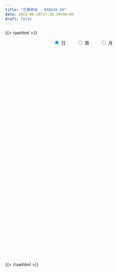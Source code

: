 ```yaml
---
title: "芯碁微装 - 688630.SH"
date: 2022-06-28T17:36:39+08:00
draft: false
---
```

{{< rawhtml >}}
    <div style="text-align: center">
        <label style="padding: 1rem;"><input style="margin-right: .5rem" type="radio" name="period" value="D" checked onclick="period_change(this)">日</label>
        <label style="padding: 1rem;"><input style="margin-right: .5rem" type="radio" name="period" value="W" onclick="period_change(this)">周</label>
        <label style="padding: 1rem;"><input style="margin-right: .5rem" type="radio" name="period" value="M" onclick="period_change(this)">月</label>
    </div>
    <div id="chart" style="height: 700px;"></div> 
    <script type="text/javascript">
        const D_v = [189986.35,170125.57,157485.85,106878.52,131163.23,83635.05,80347.66,48438.64,44146.53,54401.12,50132.9,70626.86,46417.08,48216.94,70516.36,67754.29,55687.3,51625.98,31998.36,40098.85,40186.45,39879.22,31921.29,22437.58,47448.49,40301.98,46998.66,41673.97,39703.71,29119.0,34651.34,44828.83,30598.86,19182.62,22623.79,20901.19,97741.16,68709.73,79900.18,75834.65,84868.13,62226.77,67757.78,78331.4,54536.29,65669.89,55813.35,50415.68,35663.93,31687.74,58377.48,44635.71,51020.85,43192.19,43929.56,46630.09,27996.98,39632.81,45615.11,53552.49,49931.72,56715.77,47215.83,56475.52,31531.81,36020.73,33572.02,24645.21,35092.98,30091.84,24177.49,30773.57,18580.58,15895.13,30893.42,37634.42,27780.53,30671.77,54189.86,36925.71,49994.91,42913.66,45352.62,44532.61,24798.74,25072.21,22467.98,21627.72,20104.98,16403.57,25279.02,20382.59,17161.58,32140.59,25089.08,22218.38,24640.09,28213.85,21098.85,14548.19,24303.92,17052.25,17121.29,25590.75,15812.57,15685.02,16038.78,15974.56,10242.48,12749.26,16366.93,15845.77,16522.64,13061.13,13051.87,10160.18,8937.64,14206.17,9306.64,12904.16,9677.54,6284.57,9772.04,8394.05,9840.78,8674.18,9255.3,8335.16,10082.64,11935.57,9913.47,9472.2,7795.74,8006.94,33931.47,24302.41,16031.51,33086.58,18653.53,15435.53,13660.5,16449.31,10865.13,42083.05,37747.21,33111.89,35011.76,28830.46,28088.7,23841.9,16081.01,16641.37,13174.35,12352.97,17970.85,12071.26,12450.08,27169.89,14552.48,12892.66,12994.95,12199.91,10294.02,41166.02,36839.44,27019.21,32051.05,14145.65,15797.2,13955.83,16444.06,12700.9,10733.5,11668.82,21844.11,13142.01,8059.98,9381.0,12133.63,13688.03,7411.82,7125.04,12287.32,8841.82,8094.71,8614.32,16984.72,4933.49,8994.03,10848.9,5458.34,4463.14,5630.46,5901.22,9204.84,6319.61,4934.13,4201.12,12882.42,4863.44,9492.71,6686.7,11880.97,7362.67,6845.58,7475.24,5377.61,5246.01,6836.16,3559.07,5874.48,8423.29,7321.41,4441.89,4137.4,7229.79,16622.42,14902.03,10851.99,5748.83,5747.62,3202.81,4405.39,11550.01,7996.63,11538.4,16223.71,12799.29,9338.2,8161.83,10041.14,15120.7,19725.06,12150.92,8454.96,7731.58,9288.51,8439.84,8819.93,11377.58,10413.69,7677.77,9286.41,4678.88,3881.09,3884.4,4704.92,8627.61,3908.98,3637.24,6365.0,5171.92,5969.41,3625.93,3774.48,6951.38,3757.66,8851.78,12804.76,15609.42,13597.91,10876.75,6345.32,7322.74,6887.69,10166.47,13312.45,8940.3,5423.43,6746.91,6106.34,4202.53,8175.66,7586.09,6164.79,6664.26,6617.19,4952.42,4776.51,4209.76,8567.73,11111.86,15151.46,16854.35,11834.16,8130.96,6771.86,9293.03,13519.41,8229.6,6833.55,8491.78,5250.83,8265.65,6423.69,8799.9,25369.07,42165.71,36534.71,38966.44]
const D_histogram = [0.0,1.4607863248,2.4534640855,3.0612873558,2.3992389281,1.9239327409,0.9595148173,0.2372310703,-0.1651388451,-0.6665265369,-0.9028690893,-0.8080295079,-0.8629294003,-0.7675221209,-0.3622627003,-0.0601813199,-0.0548102562,-0.3319327796,-0.4676991449,-0.6898398258,-0.6389180824,-0.5342074279,-0.6023564592,-0.5805376942,-0.3279272482,-0.162050479,0.0375017858,0.1174268308,0.0994072873,0.0487957901,0.1092098915,-0.08903514,-0.3111721162,-0.4165910576,-0.407916127,-0.4548897264,0.0028248492,0.0802294261,0.6719000215,1.0989730816,1.5237077356,1.6966004148,1.8831462562,1.9524976108,1.981151387,1.4964558244,1.1472371256,0.4493481829,0.0254142953,-0.2269806629,0.0681919465,0.3086726336,0.295432507,0.3752655806,0.373101398,-0.0392110939,-0.3416395667,-0.2796792084,-0.0123592613,0.0461353578,0.1658528219,0.4423724008,0.8195375839,0.5872057969,0.3672381319,0.3533380491,-0.0490407824,-0.2397453165,-0.7582073859,-1.3300266912,-1.5761739033,-1.5895749379,-1.6774078869,-1.5373461595,-1.2908298169,-0.8414280655,-0.6866390202,-0.4129029736,-0.2267170141,-0.5590309613,-0.2237784642,0.0201549291,0.4422686608,0.072242697,-0.0462506442,-0.3026287291,-0.5125999303,-0.7655481559,-0.7745199129,-0.7559716716,-0.5643468226,-0.6820711648,-0.6745335046,-1.0334272566,-1.3481059767,-1.364699568,-1.1458065208,-0.6803263693,-0.3594713197,-0.0878290287,0.1823239124,0.2544474227,0.3244481258,0.083660826,-0.0931544025,-0.3703634219,-0.3856057669,-0.2151910973,-0.0868246722,-0.0774984075,-0.2605209741,-0.3286395833,-0.5571822245,-0.7345406967,-0.9033078709,-1.0028156494,-0.9582372094,-0.7271365057,-0.5855048782,-0.7211063414,-0.733902471,-0.742049757,-0.8351477681,-0.7551746621,-0.6036565979,-0.5204380103,-0.5246859654,-0.3959901262,-0.2185295481,0.0189817183,0.1610222119,0.3177352614,0.3732353593,0.3621752309,0.6767405053,1.0350556234,1.1539517186,0.7559046954,0.3484669469,0.2735195729,0.2781736188,0.2916371778,0.3347789522,0.7757656713,1.3021060077,1.6982225515,2.1150788195,2.3599935517,2.3806417203,2.4718338103,2.3409183821,2.0748703477,1.913307254,1.4652393228,1.2661776431,1.1120366702,0.8741723927,0.8406449749,0.7786802285,0.4508379746,0.2252252803,-0.0653971107,-0.3245846401,0.1280010152,1.1424559689,1.4207266198,1.1540134875,0.7797900378,0.5308817151,0.2938609586,-0.3119650467,-0.7546354513,-1.1613768647,-1.4067578177,-1.6357635084,-1.8879120104,-1.9698427246,-2.0001172773,-1.8852935363,-1.8420677935,-1.7862644412,-1.5593348667,-1.4064345441,-1.239650044,-1.0700809164,-0.8465043504,-0.8866855306,-0.9687186254,-1.1336549605,-0.9066396157,-0.7935114535,-0.7048332319,-0.7385447528,-0.564719566,-0.2124799407,-0.0242176621,0.0163532546,-0.0001575584,-0.2589876179,-0.3919731504,-0.634137292,-0.568746345,-0.5750080387,-0.7017607847,-0.727950489,-0.7123278851,-0.5363146427,-0.4324257633,-0.3730980652,-0.3146040169,-0.0917795135,0.1319514084,0.2695547006,0.3000365601,0.3612887597,0.3414281482,0.7368594863,0.8717632024,0.9549298366,1.0055142259,0.9937189626,0.9226716599,0.7816462498,0.8199894066,0.7179894838,0.7244651437,0.8805416693,0.8368459702,0.8329697429,0.714510127,0.618157928,0.8411618141,0.9099381723,0.7742601384,0.6536279776,0.4687645388,0.1450509419,-0.2484140662,-0.6293059208,-0.9043346737,-1.2567141983,-1.3548031678,-1.3325029587,-1.2245808185,-1.150736393,-1.0305764279,-0.8846986949,-0.6491984046,-0.4424185816,-0.2966567549,-0.2152500603,-0.1741277309,-0.0215293589,0.0934340923,0.1568711694,0.2219819175,0.2050886323,-0.2616454556,-0.7057463613,-0.9665442646,-1.010423144,-0.7714248293,-0.5311827723,-0.3979090465,-0.3588203414,-0.1719506687,0.0713377258,0.2955906281,0.403585598,0.4889289411,0.6202186701,0.6545861738,0.7525464964,0.8024666852,0.8956879159,0.7512977742,0.5589225568,0.4065469101,0.2524800381,0.1999424449,0.2746047921,0.4831660449,0.749578293,1.0238126806,1.0513915349,1.0245522084,0.8056849675,0.7658276072,0.8308559652,0.7010514212,0.5264500797,0.4663792486,0.394026116,0.2600717596,0.1124434246,-0.0943469295,0.3990814511,0.827899502,1.2875812444,1.5896043062]
const D_fast = [0.0,1.825982906,3.4320266881,4.8051717973,4.7429331017,4.7486100997,4.0240708805,3.361094901,2.9174402743,2.2494209482,1.7873611236,1.6801933279,1.4095610854,1.3130878346,1.6277815802,1.9148176307,1.9064861302,1.5463804119,1.2936892604,0.899088623,0.7902808459,0.7614396434,0.5427014973,0.4193858387,0.5900144727,0.7153786222,0.9243063333,1.0335880861,1.0404203644,1.0020078148,1.0897243891,0.8692205725,0.5692905672,0.3597238615,0.2664197603,0.1057237293,0.5641445172,0.6616064506,1.4212520513,2.1230683818,2.9287299698,3.5257727527,4.1831051581,4.7405809155,5.2645225383,5.1539409319,5.0915315145,4.5059796175,4.0883993037,3.7792591798,4.0914797758,4.4091286213,4.4697466215,4.6433960903,4.7345072571,4.3123919917,3.9245536272,3.9165941835,4.1808243152,4.2508527738,4.4120334434,4.7991461225,5.3811957015,5.2956653638,5.1675072317,5.2419416613,4.8273026341,4.5766617709,3.868647855,2.964321877,2.324131189,1.91333642,1.4061514993,1.1618766867,1.0856855751,1.3247303101,1.3078596004,1.4783699036,1.6078766095,1.135804922,1.4151128031,1.6640849286,2.1967658255,1.8448005359,1.7147445337,1.3827092666,1.0445880828,0.6002528182,0.397651083,0.2272064064,0.2777445497,-0.0104975836,-0.1715932996,-0.7888438658,-1.4405490801,-1.7983175633,-1.8658761463,-1.5704775872,-1.3394903675,-1.0898053336,-0.7740714144,-0.6383360484,-0.4872233139,-0.7070954072,-0.9071992363,-1.2769991111,-1.3886428979,-1.2720260026,-1.1653657455,-1.1754140827,-1.4235668929,-1.5738453978,-1.9416835952,-2.3026772416,-2.6972713835,-3.0474830743,-3.2424639366,-3.1931473594,-3.1978919515,-3.51377,-3.7100417474,-3.9037014726,-4.2055864257,-4.3144069852,-4.3138030705,-4.3606939855,-4.4961134319,-4.4664151243,-4.3435869332,-4.1013302372,-3.9190341906,-3.6828873258,-3.534078388,-3.4545947088,-2.9708443081,-2.3537652841,-1.9463812592,-2.1554521086,-2.4757731204,-2.4823406012,-2.4081431505,-2.3217702971,-2.1949337847,-1.5600056477,-0.7081388094,0.1125333723,1.0581593451,1.8930724652,2.508881064,3.2180316065,3.6723457738,3.9250153264,4.2417790461,4.1600209457,4.2775036768,4.4013718714,4.3820506921,4.5586845181,4.6913898288,4.4762570685,4.3069506943,3.9999790256,3.6596453363,4.1442312453,5.4443001912,6.077752497,6.0995427367,5.9202667964,5.8040789025,5.6405233856,4.9567061186,4.3253768512,3.6282912216,3.0312208142,2.3932742464,1.6691477418,1.0947563465,0.5644524745,0.2079528314,-0.2093383742,-0.6001011321,-0.7630052743,-0.9617135877,-1.1048415987,-1.2027927001,-1.1908422218,-1.4526947846,-1.7769075358,-2.225257611,-2.2249021702,-2.3101518713,-2.3976819576,-2.6160296668,-2.5833843715,-2.2842647314,-2.1020568682,-2.0573976379,-2.0739478405,-2.3975248045,-2.6285036246,-3.0292020892,-3.1059977284,-3.2560114318,-3.558204374,-3.7663817005,-3.928841068,-3.8869064861,-3.8911240476,-3.9250708658,-3.9452278218,-3.7453481967,-3.4886294227,-3.2836374554,-3.1781464558,-3.0265720664,-2.9610756408,-2.3814294312,-2.0285849144,-1.7066858211,-1.4047228753,-1.1680883979,-1.0084677857,-0.9540816333,-0.7107411249,-0.6332436767,-0.4456517309,-0.0694397879,0.0960760055,0.3004422139,0.3606101298,0.4187974128,0.8520917524,1.1483526537,1.2062396544,1.249014488,1.1813421839,0.8938913225,0.4383227978,-0.0998955369,-0.6010079583,-1.2675660325,-1.704355794,-2.0151813245,-2.2134043889,-2.4272440617,-2.5647282036,-2.6400251442,-2.5668244551,-2.4706492775,-2.3990516395,-2.37145746,-2.3738670634,-2.2266510311,-2.0883290568,-1.9856741873,-1.8650679599,-1.8306890869,-2.3628345388,-2.9833720348,-3.4858060042,-3.7822906697,-3.7361485623,-3.6287021983,-3.5949057342,-3.6455221144,-3.5016401089,-3.2405172829,-2.9423667237,-2.7334753542,-2.5258997758,-2.2395553793,-2.0415413322,-1.7554443855,-1.5049075254,-1.1877643156,-1.1443300138,-1.196974592,-1.2477135112,-1.3386603736,-1.3412123557,-1.1978988104,-0.8685460464,-0.4147392251,0.1154483327,0.4058750707,0.6351737963,0.6177277973,0.7693273389,1.0420696881,1.0875279994,1.0445391778,1.1010631589,1.1272165553,1.0582801388,0.9387626599,0.7083855734,1.3015843169,1.9373772433,2.7189542968,3.4183784351]
const D_slow = [0.0,0.3651965812,0.9785626026,1.7438844415,2.3436941736,2.8246773588,3.0645560631,3.1238638307,3.0825791194,2.9159474852,2.6902302128,2.4882228359,2.2724904858,2.0806099556,1.9900442805,1.9749989505,1.9612963865,1.8783131916,1.7613884053,1.5889284489,1.4291989283,1.2956470713,1.1450579565,0.9999235329,0.9179417209,0.8774291011,0.8868045476,0.9161612553,0.9410130771,0.9532120247,0.9805144975,0.9582557125,0.8804626835,0.7763149191,0.6743358873,0.5606134557,0.561319668,0.5813770245,0.7493520299,1.0240953003,1.4050222342,1.8291723379,2.2999589019,2.7880833046,3.2833711514,3.6574851075,3.9442943889,4.0566314346,4.0629850084,4.0062398427,4.0232878293,4.1004559877,4.1743141145,4.2681305096,4.3614058591,4.3516030856,4.266193194,4.1962733919,4.1931835765,4.204717416,4.2461806215,4.3567737217,4.5616581176,4.7084595669,4.8002690998,4.8886036121,4.8763434165,4.8164070874,4.6268552409,4.2943485681,3.9003050923,3.5029113578,3.0835593861,2.6992228462,2.376515392,2.1661583756,1.9944986206,1.8912728772,1.8345936237,1.6948358833,1.6388912673,1.6439299995,1.7544971647,1.772557839,1.7609951779,1.6853379957,1.5571880131,1.3658009741,1.1721709959,0.983178078,0.8420913723,0.6715735811,0.502940205,0.2445833908,-0.0924431033,-0.4336179953,-0.7200696255,-0.8901512179,-0.9800190478,-1.0019763049,-0.9563953268,-0.8927834712,-0.8116714397,-0.7907562332,-0.8140448338,-0.9066356893,-1.003037131,-1.0568349053,-1.0785410734,-1.0979156752,-1.1630459188,-1.2452058146,-1.3845013707,-1.5681365449,-1.7939635126,-2.0446674249,-2.2842267273,-2.4660108537,-2.6123870733,-2.7926636586,-2.9761392764,-3.1616517156,-3.3704386576,-3.5592323231,-3.7101464726,-3.8402559752,-3.9714274666,-4.0704249981,-4.1250573851,-4.1203119555,-4.0800564026,-4.0006225872,-3.9073137474,-3.8167699397,-3.6475848133,-3.3888209075,-3.1003329778,-2.911356804,-2.8242400673,-2.755860174,-2.6863167693,-2.6134074749,-2.5297127368,-2.335771319,-2.0102448171,-1.5856891792,-1.0569194744,-0.4669210864,0.1282393436,0.7461977962,1.3314273917,1.8501449787,2.3284717922,2.6947816229,3.0113260336,3.2893352012,3.5078782994,3.7180395431,3.9127096003,4.0254190939,4.081725414,4.0653761363,3.9842299763,4.0162302301,4.3018442223,4.6570258773,4.9455292491,5.1404767586,5.2731971874,5.346662427,5.2686711653,5.0800123025,4.7896680863,4.4379786319,4.0290377548,3.5570597522,3.0645990711,2.5645697518,2.0932463677,1.6327294193,1.186163309,0.7963295924,0.4447209563,0.1348084453,-0.1327117837,-0.3443378714,-0.566009254,-0.8081889104,-1.0916026505,-1.3182625544,-1.5166404178,-1.6928487258,-1.877484914,-2.0186648055,-2.0717847907,-2.0778392062,-2.0737508925,-2.0737902821,-2.1385371866,-2.2365304742,-2.3950647972,-2.5372513834,-2.6810033931,-2.8564435893,-3.0384312115,-3.2165131828,-3.3505918435,-3.4586982843,-3.5519728006,-3.6306238048,-3.6535686832,-3.6205808311,-3.553192156,-3.4781830159,-3.387860826,-3.302503789,-3.1182889174,-2.9003481168,-2.6616156577,-2.4102371012,-2.1618073605,-1.9311394456,-1.7357278831,-1.5307305315,-1.3512331605,-1.1701168746,-0.9499814572,-0.7407699647,-0.532527529,-0.3538999972,-0.1993605152,0.0109299383,0.2384144814,0.431979516,0.5953865104,0.7125776451,0.7488403806,0.686736864,0.5294103838,0.3033267154,-0.0108518342,-0.3495526261,-0.6826783658,-0.9888235704,-1.2765076687,-1.5341517757,-1.7553264494,-1.9176260505,-2.0282306959,-2.1023948846,-2.1562073997,-2.1997393324,-2.2051216722,-2.1817631491,-2.1425453567,-2.0870498774,-2.0357777193,-2.1011890832,-2.2776256735,-2.5192617397,-2.7718675257,-2.964723733,-3.0975194261,-3.1969966877,-3.286701773,-3.3296894402,-3.3118550087,-3.2379573517,-3.1370609522,-3.0148287169,-2.8597740494,-2.696127506,-2.5079908819,-2.3073742106,-2.0834522316,-1.895627788,-1.7558971488,-1.6542604213,-1.5911404118,-1.5411548005,-1.4725036025,-1.3517120913,-1.1643175181,-0.9083643479,-0.6455164642,-0.3893784121,-0.1879571702,0.0034997316,0.2112137229,0.3864765782,0.5180890981,0.6346839103,0.7331904393,0.7982083792,0.8263192353,0.8027325029,0.9025028657,1.1094777412,1.4313730523,1.8287741289]
const D_data = [['2021-04-01', 46.0, 44.1, 39.01, 51.99],['2021-04-02', 46.5, 66.99, 46.2, 71.9],['2021-04-06', 67.0, 69.45, 64.1, 77.6],['2021-04-07', 66.6, 71.38, 65.18, 73.2],['2021-04-08', 70.5, 57.8, 57.8, 72.0],['2021-04-09', 56.16, 59.16, 54.16, 61.0],['2021-04-12', 57.0, 50.7, 50.61, 57.79],['2021-04-13', 49.49, 50.08, 49.05, 52.88],['2021-04-14', 50.0, 51.51, 49.27, 52.25],['2021-04-15', 51.0, 47.91, 46.66, 51.0],['2021-04-16', 47.91, 49.0, 46.1, 49.48],['2021-04-19', 48.49, 52.45, 47.37, 54.54],['2021-04-20', 51.27, 50.35, 50.09, 52.3],['2021-04-21', 50.99, 52.0, 50.3, 54.36],['2021-04-22', 51.88, 57.08, 51.56, 57.7],['2021-04-23', 56.0, 57.82, 54.0, 60.8],['2021-04-26', 57.2, 55.17, 54.88, 59.59],['2021-04-27', 54.18, 51.01, 50.16, 55.48],['2021-04-28', 50.5, 51.6, 49.59, 52.25],['2021-04-29', 51.0, 49.32, 49.17, 53.58],['2021-04-30', 48.54, 51.96, 48.52, 52.5],['2021-05-06', 51.1, 52.78, 50.62, 55.88],['2021-05-07', 53.33, 50.43, 49.91, 54.0],['2021-05-10', 49.88, 51.11, 49.09, 52.38],['2021-05-11', 50.2, 54.52, 49.32, 54.99],['2021-05-12', 53.8, 54.5, 52.41, 55.0],['2021-05-13', 53.4, 55.99, 53.05, 56.2],['2021-05-14', 56.0, 55.44, 54.45, 57.57],['2021-05-17', 54.95, 54.6, 54.44, 57.2],['2021-05-18', 54.01, 54.2, 53.01, 55.49],['2021-05-19', 54.38, 55.82, 53.92, 56.58],['2021-05-20', 55.7, 52.35, 52.08, 56.58],['2021-05-21', 52.7, 50.88, 50.2, 53.18],['2021-05-24', 50.66, 51.28, 50.18, 51.5],['2021-05-25', 51.61, 52.22, 50.6, 52.45],['2021-05-26', 52.03, 51.16, 50.86, 52.03],['2021-05-27', 50.93, 58.5, 50.93, 61.39],['2021-05-28', 56.6, 55.3, 55.08, 56.95],['2021-05-31', 56.5, 63.96, 56.1, 65.66],['2021-06-01', 63.25, 65.5, 63.1, 69.88],['2021-06-02', 67.02, 69.01, 65.21, 75.24],['2021-06-03', 67.87, 69.0, 65.3, 71.8],['2021-06-04', 68.18, 71.88, 66.0, 73.8],['2021-06-07', 75.7, 73.01, 72.32, 83.6],['2021-06-08', 72.63, 74.78, 71.21, 76.66],['2021-06-09', 74.5, 69.0, 67.28, 75.35],['2021-06-10', 67.8, 70.04, 67.3, 72.5],['2021-06-11', 70.9, 64.04, 64.01, 70.9],['2021-06-15', 64.84, 65.2, 63.89, 67.49],['2021-06-16', 64.97, 66.01, 63.59, 68.36],['2021-06-17', 66.88, 73.5, 65.2, 73.8],['2021-06-18', 72.47, 75.0, 71.11, 75.18],['2021-06-21', 74.1, 73.27, 72.3, 80.49],['2021-06-22', 73.0, 75.49, 72.05, 77.98],['2021-06-23', 74.14, 75.59, 73.64, 79.68],['2021-06-24', 75.01, 70.08, 69.67, 75.49],['2021-06-25', 69.8, 69.98, 68.1, 71.78],['2021-06-28', 70.51, 74.25, 69.07, 75.74],['2021-06-29', 74.0, 78.2, 72.59, 78.51],['2021-06-30', 79.0, 77.08, 76.39, 82.8],['2021-07-01', 78.0, 79.02, 75.05, 81.87],['2021-07-02', 77.99, 82.92, 76.78, 83.78],['2021-07-05', 83.22, 87.1, 80.32, 87.1],['2021-07-06', 86.3, 81.08, 78.0, 88.98],['2021-07-07', 78.76, 81.07, 76.67, 81.8],['2021-07-08', 80.68, 84.0, 80.01, 85.57],['2021-07-09', 82.63, 78.82, 78.78, 83.3],['2021-07-12', 79.86, 80.44, 78.02, 82.31],['2021-07-13', 80.5, 74.68, 74.35, 81.45],['2021-07-14', 73.61, 70.85, 70.61, 75.3],['2021-07-15', 70.84, 72.13, 68.8, 73.0],['2021-07-16', 71.95, 73.6, 71.7, 77.53],['2021-07-19', 72.46, 71.55, 69.88, 73.0],['2021-07-20', 70.3, 73.67, 69.7, 73.68],['2021-07-21', 73.3, 75.28, 73.0, 77.77],['2021-07-22', 75.01, 79.18, 73.88, 79.99],['2021-07-23', 79.5, 76.81, 76.24, 80.87],['2021-07-26', 76.35, 79.3, 73.5, 79.45],['2021-07-27', 79.3, 79.46, 77.08, 86.86],['2021-07-28', 77.85, 72.5, 70.58, 79.38],['2021-07-29', 74.02, 80.8, 73.11, 81.0],['2021-07-30', 81.0, 81.38, 80.01, 84.5],['2021-08-02', 82.18, 85.85, 80.11, 86.66],['2021-08-03', 85.0, 76.52, 75.58, 85.92],['2021-08-04', 76.52, 78.61, 76.52, 79.75],['2021-08-05', 77.75, 75.97, 75.51, 79.0],['2021-08-06', 76.7, 75.19, 73.37, 78.49],['2021-08-09', 74.88, 73.09, 70.66, 74.88],['2021-08-10', 73.0, 75.0, 71.83, 75.36],['2021-08-11', 74.17, 74.91, 72.5, 75.87],['2021-08-12', 74.69, 77.25, 74.53, 78.71],['2021-08-13', 76.5, 73.18, 73.0, 76.8],['2021-08-16', 73.84, 73.99, 72.76, 76.81],['2021-08-17', 73.38, 67.81, 67.0, 75.66],['2021-08-18', 67.71, 65.59, 63.88, 69.3],['2021-08-19', 68.55, 67.3, 66.61, 69.18],['2021-08-20', 66.05, 69.71, 66.03, 70.77],['2021-08-23', 69.71, 73.81, 69.5, 74.5],['2021-08-24', 73.5, 73.58, 73.1, 75.55],['2021-08-25', 74.31, 74.25, 72.7, 74.73],['2021-08-26', 74.39, 75.6, 74.0, 77.0],['2021-08-27', 75.17, 74.09, 72.08, 75.4],['2021-08-30', 73.63, 74.56, 73.05, 77.5],['2021-08-31', 75.0, 70.25, 68.95, 75.66],['2021-09-01', 71.4, 69.8, 69.45, 72.28],['2021-09-02', 70.5, 67.0, 66.61, 70.5],['2021-09-03', 66.84, 69.05, 66.84, 70.67],['2021-09-06', 69.05, 71.41, 69.0, 72.34],['2021-09-07', 71.3, 71.42, 70.5, 72.2],['2021-09-08', 71.46, 70.08, 69.68, 71.9],['2021-09-09', 70.6, 66.9, 66.0, 70.6],['2021-09-10', 67.4, 67.25, 65.59, 68.99],['2021-09-13', 67.08, 63.89, 63.0, 67.5],['2021-09-14', 63.0, 62.7, 62.32, 65.32],['2021-09-15', 62.7, 60.97, 60.55, 64.0],['2021-09-16', 60.98, 60.07, 59.87, 62.35],['2021-09-17', 60.19, 60.63, 58.86, 61.07],['2021-09-22', 59.76, 62.7, 59.42, 62.99],['2021-09-23', 62.4, 61.7, 61.4, 63.29],['2021-09-24', 61.13, 57.33, 57.33, 61.46],['2021-09-27', 58.0, 57.47, 55.35, 59.65],['2021-09-28', 57.72, 56.44, 56.04, 58.44],['2021-09-29', 56.0, 54.0, 53.85, 56.27],['2021-09-30', 54.87, 55.0, 54.21, 55.86],['2021-10-08', 55.66, 55.46, 55.08, 57.33],['2021-10-11', 55.56, 54.25, 54.0, 56.15],['2021-10-12', 54.19, 52.39, 51.5, 54.5],['2021-10-13', 52.53, 53.45, 52.02, 53.48],['2021-10-14', 54.8, 54.06, 52.4, 54.8],['2021-10-15', 53.68, 55.27, 53.18, 56.0],['2021-10-18', 54.9, 54.59, 53.32, 55.09],['2021-10-19', 54.3, 55.2, 54.21, 56.22],['2021-10-20', 55.1, 54.22, 53.81, 55.68],['2021-10-21', 54.5, 53.25, 52.8, 54.5],['2021-10-22', 53.87, 58.04, 53.83, 61.87],['2021-10-25', 58.6, 60.6, 57.5, 61.18],['2021-10-26', 60.3, 59.31, 58.33, 61.27],['2021-10-27', 56.99, 52.41, 51.89, 56.99],['2021-10-28', 52.05, 50.14, 49.11, 53.95],['2021-10-29', 50.16, 52.85, 50.15, 52.89],['2021-11-01', 52.2, 53.49, 52.02, 53.78],['2021-11-02', 53.4, 53.5, 53.36, 55.18],['2021-11-03', 53.63, 53.91, 53.1, 54.49],['2021-11-04', 53.9, 60.31, 53.9, 60.77],['2021-11-05', 59.99, 64.53, 59.2, 64.99],['2021-11-08', 64.08, 66.35, 62.31, 68.5],['2021-11-09', 69.6, 70.16, 67.5, 72.73],['2021-11-10', 70.5, 71.49, 70.01, 73.45],['2021-11-11', 70.68, 71.28, 69.44, 74.28],['2021-11-12', 72.2, 74.48, 71.29, 75.84],['2021-11-15', 73.88, 73.67, 72.37, 74.93],['2021-11-16', 73.23, 72.9, 71.29, 74.87],['2021-11-17', 73.98, 74.95, 72.48, 75.73],['2021-11-18', 74.95, 71.42, 71.37, 74.95],['2021-11-19', 72.13, 74.29, 71.43, 75.61],['2021-11-22', 75.47, 75.3, 73.5, 75.47],['2021-11-23', 75.0, 74.47, 72.7, 75.3],['2021-11-24', 74.4, 77.5, 73.66, 81.86],['2021-11-25', 77.59, 78.08, 75.2, 79.44],['2021-11-26', 77.46, 74.75, 74.1, 78.99],['2021-11-29', 72.9, 75.38, 72.32, 75.8],['2021-11-30', 75.7, 73.81, 72.88, 76.99],['2021-12-01', 73.78, 73.13, 72.0, 75.3],['2021-12-02', 73.83, 83.07, 73.83, 83.67],['2021-12-03', 83.3, 95.2, 82.93, 96.68],['2021-12-06', 93.38, 91.15, 90.23, 97.0],['2021-12-07', 90.0, 86.07, 81.01, 92.28],['2021-12-08', 86.11, 84.48, 83.88, 86.5],['2021-12-09', 83.61, 85.63, 82.88, 86.46],['2021-12-10', 85.98, 85.55, 81.92, 86.02],['2021-12-13', 85.4, 79.39, 79.13, 85.4],['2021-12-14', 79.5, 78.9, 77.88, 79.97],['2021-12-15', 79.0, 76.98, 76.52, 79.78],['2021-12-16', 77.77, 76.86, 76.24, 79.85],['2021-12-17', 76.86, 75.16, 72.85, 77.0],['2021-12-20', 74.68, 72.69, 71.86, 75.66],['2021-12-21', 72.58, 72.84, 72.08, 73.84],['2021-12-22', 73.5, 71.99, 71.01, 74.0],['2021-12-23', 72.27, 72.81, 70.36, 73.73],['2021-12-24', 72.12, 71.11, 69.6, 72.9],['2021-12-27', 70.69, 70.28, 69.5, 71.98],['2021-12-28', 70.44, 71.99, 69.78, 72.5],['2021-12-29', 71.62, 70.99, 68.9, 71.84],['2021-12-30', 71.0, 71.01, 70.45, 72.19],['2021-12-31', 71.01, 71.03, 69.69, 71.26],['2022-01-04', 71.04, 71.97, 70.3, 72.29],['2022-01-05', 72.05, 68.4, 65.18, 72.08],['2022-01-06', 66.94, 66.7, 66.65, 68.46],['2022-01-07', 66.75, 64.01, 64.0, 67.46],['2022-01-10', 64.45, 68.1, 62.05, 69.15],['2022-01-11', 68.01, 66.71, 66.2, 69.6],['2022-01-12', 66.0, 66.12, 65.54, 67.47],['2022-01-13', 65.71, 63.9, 63.61, 66.9],['2022-01-14', 64.83, 66.08, 63.9, 66.87],['2022-01-17', 66.2, 69.14, 65.21, 69.7],['2022-01-18', 69.0, 68.16, 67.51, 70.12],['2022-01-19', 68.1, 66.63, 65.1, 68.1],['2022-01-20', 66.62, 65.69, 64.88, 66.76],['2022-01-21', 65.69, 61.5, 60.51, 66.19],['2022-01-24', 61.5, 61.44, 60.51, 63.5],['2022-01-25', 60.51, 58.31, 58.0, 62.4],['2022-01-26', 58.5, 60.85, 58.1, 61.1],['2022-01-27', 61.04, 59.28, 57.19, 61.93],['2022-01-28', 59.27, 56.5, 56.5, 60.59],['2022-02-07', 58.0, 56.35, 55.75, 58.76],['2022-02-08', 56.6, 55.82, 54.3, 57.14],['2022-02-09', 55.91, 57.38, 55.2, 57.85],['2022-02-10', 57.38, 56.36, 56.01, 58.34],['2022-02-11', 56.66, 55.42, 54.54, 56.66],['2022-02-14', 54.76, 54.94, 54.37, 55.89],['2022-02-15', 54.86, 57.08, 54.86, 57.1],['2022-02-16', 57.09, 57.8, 56.11, 59.37],['2022-02-17', 57.46, 57.35, 56.64, 58.88],['2022-02-18', 56.9, 56.19, 55.61, 56.9],['2022-02-21', 56.19, 56.6, 55.65, 57.0],['2022-02-22', 56.46, 55.5, 54.31, 57.77],['2022-02-23', 55.56, 61.7, 55.51, 62.8],['2022-02-24', 62.8, 60.09, 58.55, 62.8],['2022-02-25', 61.0, 60.37, 60.0, 62.73],['2022-02-28', 59.71, 60.75, 59.21, 61.53],['2022-03-01', 60.86, 60.55, 59.26, 61.2],['2022-03-02', 59.8, 60.06, 59.31, 60.6],['2022-03-03', 60.6, 59.03, 58.78, 60.84],['2022-03-04', 58.65, 61.41, 58.26, 62.8],['2022-03-07', 61.1, 59.89, 58.6, 61.1],['2022-03-08', 60.0, 61.39, 58.82, 64.02],['2022-03-09', 61.39, 64.2, 60.5, 64.2],['2022-03-10', 65.48, 62.57, 62.51, 65.8],['2022-03-11', 61.3, 63.52, 59.81, 63.86],['2022-03-14', 61.61, 62.31, 60.61, 63.94],['2022-03-15', 61.81, 62.5, 61.0, 65.0],['2022-03-16', 62.4, 67.42, 61.79, 68.87],['2022-03-17', 67.93, 67.0, 65.95, 71.55],['2022-03-18', 66.9, 64.98, 64.51, 67.97],['2022-03-21', 64.8, 65.12, 63.7, 65.95],['2022-03-22', 64.47, 64.03, 62.68, 65.8],['2022-03-23', 63.9, 61.26, 61.23, 64.2],['2022-03-24', 60.2, 58.5, 57.48, 60.3],['2022-03-25', 58.48, 56.29, 55.18, 59.2],['2022-03-28', 55.0, 55.28, 52.5, 55.93],['2022-03-29', 54.71, 51.76, 51.5, 55.64],['2022-03-30', 52.5, 52.65, 51.59, 52.87],['2022-03-31', 52.5, 52.8, 50.33, 54.66],['2022-04-01', 54.34, 53.08, 51.59, 54.34],['2022-04-06', 53.02, 52.03, 51.15, 53.02],['2022-04-07', 52.03, 52.06, 51.79, 52.85],['2022-04-08', 52.8, 52.1, 50.1, 52.92],['2022-04-11', 50.52, 53.38, 50.0, 53.57],['2022-04-12', 53.44, 53.5, 52.26, 53.5],['2022-04-13', 53.53, 53.1, 51.73, 53.53],['2022-04-14', 52.95, 52.4, 51.92, 54.0],['2022-04-15', 52.96, 51.76, 51.1, 52.96],['2022-04-18', 51.01, 53.29, 50.92, 53.62],['2022-04-19', 52.78, 53.26, 52.09, 53.86],['2022-04-20', 53.01, 52.89, 52.3, 53.33],['2022-04-21', 52.5, 53.11, 51.1, 53.4],['2022-04-22', 52.6, 52.09, 51.86, 52.99],['2022-04-25', 51.2, 44.82, 44.5, 51.2],['2022-04-26', 44.82, 41.93, 41.54, 45.98],['2022-04-27', 41.0, 41.3, 37.23, 43.0],['2022-04-28', 41.5, 42.02, 41.41, 44.52],['2022-04-29', 42.85, 44.97, 41.9, 45.53],['2022-05-05', 44.92, 45.33, 43.03, 46.17],['2022-05-06', 44.5, 44.18, 43.6, 45.82],['2022-05-09', 42.7, 42.7, 42.0, 44.61],['2022-05-10', 42.6, 44.48, 41.8, 45.25],['2022-05-11', 44.48, 45.84, 44.2, 47.48],['2022-05-12', 45.8, 46.55, 45.63, 47.51],['2022-05-13', 47.4, 45.82, 45.61, 47.44],['2022-05-16', 46.5, 45.98, 45.51, 48.4],['2022-05-17', 46.5, 47.17, 45.33, 47.44],['2022-05-18', 47.3, 46.52, 46.03, 47.95],['2022-05-19', 46.0, 47.87, 45.02, 48.31],['2022-05-20', 48.43, 47.95, 47.1, 48.78],['2022-05-23', 48.11, 49.25, 47.76, 49.29],['2022-05-24', 49.3, 46.51, 46.41, 49.58],['2022-05-25', 46.5, 45.26, 44.85, 47.4],['2022-05-26', 45.01, 44.97, 43.96, 45.9],['2022-05-27', 45.9, 44.15, 44.05, 46.0],['2022-05-30', 44.39, 44.82, 42.39, 44.85],['2022-05-31', 44.79, 46.45, 43.42, 46.58],['2022-06-01', 46.44, 49.0, 46.29, 50.46],['2022-06-02', 49.06, 51.33, 48.73, 51.46],['2022-06-06', 52.0, 53.46, 51.2, 54.78],['2022-06-07', 53.21, 51.91, 51.25, 54.65],['2022-06-08', 52.5, 51.99, 50.56, 53.12],['2022-06-09', 51.79, 49.61, 49.0, 52.5],['2022-06-10', 49.79, 51.77, 49.54, 52.5],['2022-06-13', 51.01, 53.81, 51.01, 55.6],['2022-06-14', 53.8, 51.85, 50.5, 53.8],['2022-06-15', 51.11, 51.02, 50.8, 52.77],['2022-06-16', 51.3, 52.3, 50.65, 53.75],['2022-06-17', 51.5, 52.23, 51.14, 52.88],['2022-06-20', 52.1, 51.27, 51.1, 53.07],['2022-06-21', 51.28, 50.6, 50.07, 52.3],['2022-06-22', 51.1, 49.02, 49.0, 51.34],['2022-06-23', 49.7, 58.82, 49.03, 58.82],['2022-06-24', 60.39, 61.15, 60.07, 64.3],['2022-06-27', 62.43, 64.98, 61.31, 67.38],['2022-06-28', 65.52, 66.46, 62.98, 71.98]]
const W_v = [360111.92,479162.65,277466.85,303531.53,219596.94,71800.51,198860.68,178901.74,229158.49,370587.51,304766.61,170364.86,212769.67,245447.9,204815.91,144781.09,130784.08,214695.91,162224.16,103797.88,121249.72,105217.06,90248.41,71179.0,61733.46,36416.97,34128.2,9840.78,48282.85,69119.82,107509.56,120805.2,148884.71,76220.55,79136.37,113494.34,102968.94,73391.39,56404.65,43760.71,39526.56,32302.06,37542.12,40286.49,31780.6,29620.14,53743.63,30654.66,57896.23,65199.65,42734.82,43434.33,12470.41,27710.75,24078.86,61740.62,13668.06,44730.34,32817.53,29175.17,39040.81,52884.36,42325.17,91024.02,75501.15]
const W_histogram = [0.0,-0.4996923077,-1.4339436336,-1.3770656281,-1.6356532919,-1.7983546639,-1.4709609556,-1.4609300902,-1.0739295645,0.3075315288,0.6807544898,1.6006888604,1.7916123097,2.6576791094,2.808001649,2.4239536095,2.2575631016,2.3179651631,1.8253888634,1.2746355076,0.6202103599,0.4346668651,-0.0494172836,-0.4883625767,-1.1824935346,-1.7856126457,-2.2340978878,-2.3790080359,-2.362106008,-2.0503852728,-2.0735341607,-1.2240293456,0.0202907104,0.7996866394,1.2864787439,2.8371369479,3.0459396573,2.3485801718,1.5190636137,0.9000920636,0.0005874782,-0.4474950369,-1.0125132508,-1.6457010031,-2.0345072255,-2.1270582432,-1.8066043311,-1.4403555015,-0.9930349119,-0.5575675522,-0.7988359644,-1.1000800527,-1.2783033246,-1.326319957,-1.2444276928,-1.5580092699,-1.6955108943,-1.556499618,-1.2166443804,-1.1443855798,-0.5403127326,-0.0634752128,0.310038084,1.1384003719,1.9754526644]
const W_fast = [0.0,-0.6246153846,-1.9173526189,-2.2047410205,-2.8722420072,-3.4845320452,-3.5248785758,-3.8800802329,-3.7615620983,-2.3032181228,-1.7598065394,-0.4396999537,0.199126573,1.7296131501,2.5819361019,2.8038764648,3.2018767323,3.8417700846,3.8055410007,3.5734465218,3.074073964,2.9971971856,2.500758716,1.9397227787,0.9499684372,-0.0995538354,-1.1065635494,-1.8462257065,-2.4198501806,-2.6207257636,-3.1622581917,-2.618760713,-1.3693679793,-0.3900503906,0.4183614,2.678303841,3.6485914647,3.5383770221,3.0886263674,2.6946778332,1.7953201174,1.235363843,0.4172173164,-0.6273956866,-1.5248287154,-2.1491442939,-2.2803414646,-2.2741815104,-2.0751196487,-1.779044177,-2.2200215804,-2.7962856819,-3.2940847849,-3.6736814066,-3.9028960656,-4.6059799601,-5.1673593081,-5.4174729363,-5.3817787938,-5.5956163882,-5.1266217241,-4.6656530076,-4.2146301897,-3.1016678088,-1.7707523502]
const W_slow = [0.0,-0.1249230769,-0.4834089853,-0.8276753923,-1.2365887153,-1.6861773813,-2.0539176202,-2.4191501427,-2.6876325339,-2.6107496516,-2.4405610292,-2.0403888141,-1.5924857367,-0.9280659593,-0.2260655471,0.3799228553,0.9443136307,1.5238049215,1.9801521373,2.2988110142,2.4538636042,2.5625303205,2.5501759996,2.4280853554,2.1324619717,1.6860588103,1.1275343384,0.5327823294,-0.0577441726,-0.5703404908,-1.088724031,-1.3947313674,-1.3896586898,-1.1897370299,-0.8681173439,-0.158833107,0.6026518074,1.1897968503,1.5695627537,1.7945857696,1.7947326392,1.68285888,1.4297305673,1.0183053165,0.5096785101,-0.0220860507,-0.4737371335,-0.8338260088,-1.0820847368,-1.2214766249,-1.421185616,-1.6962056291,-2.0157814603,-2.3473614495,-2.6584683728,-3.0479706902,-3.4718484138,-3.8609733183,-4.1651344134,-4.4512308084,-4.5863089915,-4.6021777947,-4.5246682737,-4.2400681807,-3.7462050146]
const W_data = [['2021-04-02', 46.0, 66.99, 39.01, 71.9],['2021-04-09', 67.0, 59.16, 54.16, 77.6],['2021-04-16', 57.0, 49.0, 46.1, 57.79],['2021-04-23', 48.49, 57.82, 47.37, 60.8],['2021-04-30', 57.2, 51.96, 48.52, 59.59],['2021-05-07', 51.1, 50.43, 49.91, 55.88],['2021-05-14', 49.88, 55.44, 49.09, 57.57],['2021-05-21', 54.95, 50.88, 50.2, 57.2],['2021-05-28', 50.66, 55.3, 50.18, 61.39],['2021-06-04', 56.5, 71.88, 56.1, 75.24],['2021-06-11', 75.7, 64.04, 64.01, 83.6],['2021-06-18', 64.84, 75.0, 63.59, 75.18],['2021-06-25', 74.1, 69.98, 68.1, 80.49],['2021-07-02', 70.51, 82.92, 69.07, 83.78],['2021-07-09', 83.22, 78.82, 76.67, 88.98],['2021-07-16', 79.86, 73.6, 68.8, 82.31],['2021-07-23', 72.46, 76.81, 69.7, 80.87],['2021-07-30', 76.35, 81.38, 70.58, 86.86],['2021-08-06', 82.18, 75.19, 73.37, 86.66],['2021-08-13', 74.88, 73.18, 70.66, 78.71],['2021-08-20', 73.84, 69.71, 63.88, 76.81],['2021-08-27', 69.71, 74.09, 69.5, 77.0],['2021-09-03', 73.63, 69.05, 66.61, 77.5],['2021-09-10', 69.05, 67.25, 65.59, 72.34],['2021-09-17', 67.08, 60.63, 58.86, 67.5],['2021-09-24', 59.76, 57.33, 57.33, 63.29],['2021-09-30', 58.0, 55.0, 53.85, 59.65],['2021-10-08', 55.66, 55.46, 55.08, 57.33],['2021-10-15', 55.56, 55.27, 51.5, 56.15],['2021-10-22', 54.9, 58.04, 52.8, 61.87],['2021-10-29', 58.6, 52.85, 49.11, 61.27],['2021-11-05', 52.2, 64.53, 52.02, 64.99],['2021-11-12', 64.08, 74.48, 62.31, 75.84],['2021-11-19', 73.88, 74.29, 71.29, 75.73],['2021-11-26', 75.47, 74.75, 72.7, 81.86],['2021-12-03', 72.9, 95.2, 72.0, 96.68],['2021-12-10', 93.38, 85.55, 81.01, 97.0],['2021-12-17', 85.4, 75.16, 72.85, 85.4],['2021-12-24', 74.68, 71.11, 69.6, 75.66],['2021-12-31', 70.69, 71.03, 68.9, 72.5],['2022-01-07', 71.04, 64.01, 64.0, 72.29],['2022-01-14', 64.45, 66.08, 62.05, 69.6],['2022-01-21', 66.2, 61.5, 60.51, 70.12],['2022-01-28', 61.5, 56.5, 56.5, 63.5],['2022-02-11', 58.0, 55.42, 54.3, 58.76],['2022-02-18', 54.76, 56.19, 54.37, 59.37],['2022-02-25', 56.19, 60.37, 54.31, 62.8],['2022-03-04', 59.71, 61.41, 58.26, 62.8],['2022-03-11', 61.1, 63.52, 58.6, 65.8],['2022-03-18', 61.61, 64.98, 60.61, 71.55],['2022-03-25', 64.8, 56.29, 55.18, 65.95],['2022-04-01', 55.0, 53.08, 50.33, 55.93],['2022-04-08', 53.02, 52.1, 50.1, 53.02],['2022-04-15', 50.52, 51.76, 50.0, 54.0],['2022-04-22', 51.01, 52.09, 50.92, 53.86],['2022-04-29', 51.2, 44.97, 37.23, 51.2],['2022-05-06', 44.92, 44.18, 43.03, 46.17],['2022-05-13', 42.7, 45.82, 41.8, 47.51],['2022-05-20', 46.5, 47.95, 45.02, 48.78],['2022-05-27', 48.11, 44.15, 43.96, 49.58],['2022-06-02', 44.39, 51.33, 42.39, 51.46],['2022-06-10', 52.0, 51.77, 49.0, 54.78],['2022-06-17', 51.01, 52.23, 50.5, 55.6],['2022-06-24', 52.1, 61.15, 49.0, 64.3],['2022-07-01', 62.43, 66.46, 61.31, 71.98]]
const M_v = [1639869.8900000006,758621.6000000001,1117388.8800000001,801724.4800000001,535200.8600000001,250994.0,234753.01,450241.6899999999,364825.17,149657.23,120893.2,229491.98,130679.52,133168.59,287998.02]
const M_histogram = [0.0,0.7658119658,2.04120525,3.0016118942,2.7226970783,1.4124864039,0.3573549274,0.9914256125,1.1337254557,0.2078917299,-0.1408717908,-0.8879105498,-1.8357376588,-2.2614018848,-1.1497750066]
const M_fast = [0.0,0.9572649573,2.7429595539,4.4537691717,4.8555286253,3.898439552,2.9326468073,3.8145738955,4.2403051026,3.3664443093,2.9824628409,2.0134464444,0.6066849207,-0.3843297764,0.43985335]
const M_slow = [0.0,0.1914529915,0.7017543039,1.4521572775,2.1328315471,2.485953148,2.5752918799,2.823148283,3.1065796469,3.1585525794,3.1233346317,2.9013569942,2.4424225795,1.8770721083,1.5896283567]
const M_data = [['2021-04-30', 46.0, 51.96, 39.01, 77.6],['2021-05-31', 51.1, 63.96, 49.09, 65.66],['2021-06-30', 63.25, 77.08, 63.1, 83.6],['2021-07-30', 78.0, 81.38, 68.8, 88.98],['2021-08-31', 82.18, 70.25, 63.88, 86.66],['2021-09-30', 71.4, 55.0, 53.85, 72.34],['2021-10-29', 55.66, 52.85, 49.11, 61.87],['2021-11-30', 52.2, 73.81, 52.02, 81.86],['2021-12-31', 73.78, 71.03, 68.9, 97.0],['2022-01-28', 71.04, 56.5, 56.5, 72.29],['2022-02-28', 58.0, 60.75, 54.3, 62.8],['2022-03-31', 60.86, 52.8, 50.33, 71.55],['2022-04-29', 54.34, 44.97, 37.23, 54.34],['2022-05-31', 44.92, 46.45, 41.8, 49.58],['2022-06-30', 46.44, 66.46, 46.29, 71.98]]
        const D_a = [null,null,77.6,null,null,null,null,null,null,null,46.1,null,null,null,null,60.8,null,null,null,null,null,null,null,49.09,null,null,null,57.57,null,null,null,null,null,50.18,null,null,null,null,null,null,null,null,null,83.6,null,null,null,null,null,63.59,null,null,null,null,null,null,null,null,null,null,null,null,null,88.98,null,null,null,null,null,null,68.8,null,null,null,null,null,null,null,86.86,null,null,null,null,null,null,null,null,null,null,null,null,null,null,null,63.88,null,null,null,null,null,null,null,77.5,null,null,null,null,null,null,null,null,null,null,null,null,null,null,null,null,null,null,null,null,null,null,null,51.5,null,null,null,null,null,null,null,61.87,null,null,null,null,null,null,null,53.1,null,null,null,null,null,null,75.84,null,null,null,null,null,null,null,null,null,null,null,null,null,null,null,null,null,null,null,null,null,null,null,null,null,null,null,null,null,null,null,null,null,null,null,null,null,null,null,62.05,null,null,null,null,null,70.12,null,null,null,null,null,null,null,null,null,54.3,null,null,null,null,null,null,null,null,null,null,null,null,null,null,null,null,null,null,null,null,null,null,null,null,null,null,71.55,null,null,null,null,null,null,null,null,null,null,null,null,null,null,50.0,null,null,null,null,null,53.86,null,null,null,null,null,37.23,null,null,null,null,null,null,null,null,null,null,null,null,null,null,null,49.58,null,null,null,42.39,null,null,null,null,null,null,null,null,55.6,null,null,null,null,null,null,49.0,null,null,null,null]
const W_a = [null,null,null,null,null,null,null,null,null,null,null,null,null,null,88.98,null,null,null,null,null,null,null,null,null,null,null,null,null,null,null,49.11,null,null,null,null,null,97.0,null,null,null,null,null,null,null,54.3,null,null,null,null,71.55,null,null,null,null,null,37.23,null,null,null,null,null,null,null,null,null]
const M_a = [null,null,null,null,null,null,null,null,97.0,null,null,null,37.23,null,null]
        const D_b = [[{ coord: ['2021-04-06', 60.8] }, { coord: ['2021-05-24', 49.09] }],[{ coord: ['2021-06-07', 83.6] }, { coord: ['2021-08-30', 68.8] }],[{ coord: ['2021-10-12', 61.87] }, { coord: ['2021-11-12', 53.1] }],[{ coord: ['2021-11-12', 70.12] }, { coord: ['2022-03-17', 62.05] }],[{ coord: ['2022-04-27', 49.58] }, { coord: ['2022-06-13', 42.39] }]]
const W_b = [[{ coord: ['2021-07-09', 88.98] }, { coord: ['2022-03-18', 54.3] }]]
const M_b = []
    </script>
{{< /rawhtml >}}
